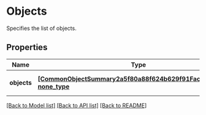 # Objects

Specifies the list of objects.

## Properties
Name | Type | Description | Notes
------------ | ------------- | ------------- | -------------
**objects** | [**[CommonObjectSummary2a5f80a88f624b629f91Fac462ea006e], none_type**](CommonObjectSummary2a5f80a88f624b629f91Fac462ea006e.md) | Specifies the list of objects. | [optional] 

[[Back to Model list]](../README.md#documentation-for-models) [[Back to API list]](../README.md#documentation-for-api-endpoints) [[Back to README]](../README.md)


